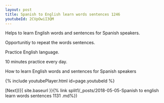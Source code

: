```yaml
---
layout: post
title: Spanish to English learn words sentences 1246 
youtubeId: 2CVpOwiI3QM
---
```

 
 
Helps to learn English words and sentences for Spanish speakers.

Opportunitiy to repeat the words sentences. 

Practice English language. 
 
10 minutes practice every day. 
 
How to learn English words and sentences for Spanish speakers 
 
{% include youtubePlayer.html id=page.youtubeId %}
 
 
[Next]({{ site.baseurl }}{% link  split1/_posts/2018-05-05-Spanish to english learn words sentences 1131 .md%})
 
